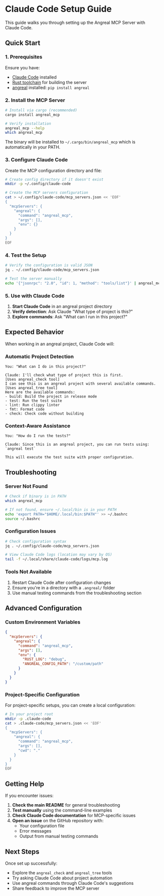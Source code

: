 # Claude Code Setup Guide

This guide walks you through setting up the Angreal MCP Server with Claude Code.

## Quick Start

### 1. Prerequisites

Ensure you have:
- [Claude Code](https://claude.ai/code) installed
- [Rust toolchain](https://rustup.rs/) for building the server
- [angreal](https://github.com/angreal/angreal) installed: `pip install angreal`

### 2. Install the MCP Server

```bash
# Install via cargo (recommended)
cargo install angreal_mcp

# Verify installation
angreal_mcp --help
which angreal_mcp
```

The binary will be installed to `~/.cargo/bin/angreal_mcp` which is automatically in your PATH.

### 3. Configure Claude Code

Create the MCP configuration directory and file:

```bash
# Create config directory if it doesn't exist
mkdir -p ~/.config/claude-code

# Create the MCP servers configuration
cat > ~/.config/claude-code/mcp_servers.json << 'EOF'
{
  "mcpServers": {
    "angreal": {
      "command": "angreal_mcp",
      "args": [],
      "env": {}
    }
  }
}
EOF
```

### 4. Test the Setup

```bash
# Verify the configuration is valid JSON
jq . ~/.config/claude-code/mcp_servers.json

# Test the server manually
echo '{"jsonrpc": "2.0", "id": 1, "method": "tools/list"}' | angreal_mcp
```

### 5. Use with Claude Code

1. **Start Claude Code** in an angreal project directory
2. **Verify detection**: Ask Claude "What type of project is this?"
3. **Explore commands**: Ask "What can I run in this project?"

## Expected Behavior

When working in an angreal project, Claude Code will:

### Automatic Project Detection
```
You: "What can I do in this project?"

Claude: I'll check what type of project this is first.
[Uses angreal_check tool]
I can see this is an angreal project with several available commands.
[Uses angreal_tree tool]
Here are the available commands:
- build: Build the project in release mode
- test: Run the test suite
- lint: Run clippy linter
- fmt: Format code
- check: Check code without building
```

### Context-Aware Assistance
```
You: "How do I run the tests?"

Claude: Since this is an angreal project, you can run tests using:
`angreal test`

This will execute the test suite with proper configuration.
```

## Troubleshooting

### Server Not Found
```bash
# Check if binary is in PATH
which angreal_mcp

# If not found, ensure ~/.local/bin is in your PATH
echo 'export PATH="$HOME/.local/bin:$PATH"' >> ~/.bashrc
source ~/.bashrc
```

### Configuration Issues
```bash
# Check configuration syntax
jq . ~/.config/claude-code/mcp_servers.json

# View Claude Code logs (location may vary by OS)
tail -f ~/.local/share/claude-code/logs/mcp.log
```

### Tools Not Available
1. Restart Claude Code after configuration changes
2. Ensure you're in a directory with a `.angreal/` folder
3. Use manual testing commands from the troubleshooting section

## Advanced Configuration

### Custom Environment Variables
```json
{
  "mcpServers": {
    "angreal": {
      "command": "angreal_mcp",
      "args": [],
      "env": {
        "RUST_LOG": "debug",
        "ANGREAL_CONFIG_PATH": "/custom/path"
      }
    }
  }
}
```

### Project-Specific Configuration

For project-specific setups, you can create a local configuration:

```bash
# In your project root
mkdir -p .claude-code
cat > .claude-code/mcp_servers.json << 'EOF'
{
  "mcpServers": {
    "angreal": {
      "command": "angreal_mcp",
      "args": [],
      "cwd": "."
    }
  }
}
EOF
```

## Getting Help

If you encounter issues:

1. **Check the main README** for general troubleshooting
2. **Test manually** using the command-line examples
3. **Check Claude Code documentation** for MCP-specific issues
4. **Open an issue** on the GitHub repository with:
   - Your configuration file
   - Error messages
   - Output from manual testing commands

## Next Steps

Once set up successfully:
- Explore the `angreal_check` and `angreal_tree` tools
- Try asking Claude Code about project automation
- Use angreal commands through Claude Code's suggestions
- Share feedback to improve the MCP server